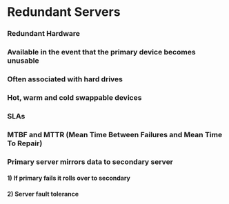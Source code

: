 # Redundant Servers

### Redundant Hardware

### Available in the event that the primary device becomes unusable

### Often associated with hard drives

### Hot, warm and cold swappable devices

### SLAs

### MTBF and MTTR (Mean Time Between Failures and Mean Time To Repair)

### Primary server mirrors data to secondary server 

#### 1) If primary fails it rolls over to secondary

#### 2) Server fault tolerance
